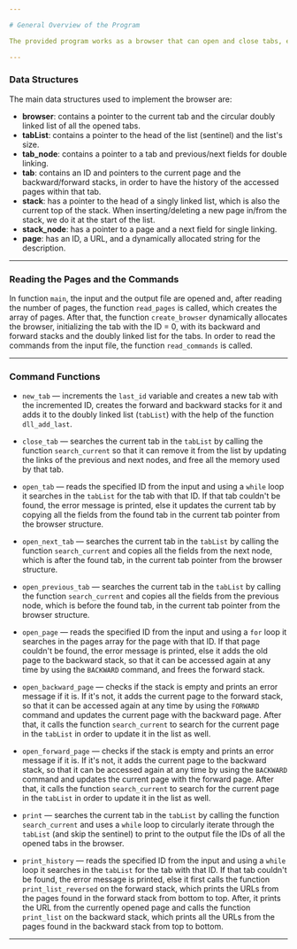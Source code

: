```yaml
---

# General Overview of the Program

The provided program works as a browser that can open and close tabs, each with its individual ID, and switch between them by going to the next or previous opened tab, or a specified one. The browser also supports opening one of the pages given as input in the input file named `"tema1.in"` with a specified ID, and accessing previously opened pages by going forward or backward. It also provides the possibility to print all the IDs of the currently opened tabs, circularly, starting from the current tab and going to the right, and to print the history of the accessed pages within the current tab, starting with the last forward page and going towards the first backward page, all the outputs being printed to the file `"tema1.out"`.

---
```


### Data Structures

The main data structures used to implement the browser are:

- **browser**: contains a pointer to the current tab and the circular doubly linked list of all the opened tabs.
- **tabList**: contains a pointer to the head of the list (sentinel) and the list's size.
- **tab_node**: contains a pointer to a tab and previous/next fields for double linking.
- **tab**: contains an ID and pointers to the current page and the backward/forward stacks, in order to have the history of the accessed pages within that tab.
- **stack**: has a pointer to the head of a singly linked list, which is also the current top of the stack. When inserting/deleting a new page in/from the stack, we do it at the start of the list.
- **stack_node**: has a pointer to a page and a next field for single linking.
- **page**: has an ID, a URL, and a dynamically allocated string for the description.

---

### Reading the Pages and the Commands

In function `main`, the input and the output file are opened and, after reading the number of pages, the function `read_pages` is called, which creates the array of pages. After that, the function `create_browser` dynamically allocates the browser, initializing the tab with the ID = 0, with its backward and forward stacks and the doubly linked list for the tabs. In order to read the commands from the input file, the function `read_commands` is called.

---

### Command Functions

- `new_tab` — increments the `last_id` variable and creates a new tab with the incremented ID, creates the forward and backward stacks for it and adds it to the doubly linked list (`tabList`) with the help of the function `dll_add_last`.

- `close_tab` — searches the current tab in the `tabList` by calling the function `search_current` so that it can remove it from the list by updating the links of the previous and next nodes, and free all the memory used by that tab.

- `open_tab` — reads the specified ID from the input and using a `while` loop it searches in the `tabList` for the tab with that ID. If that tab couldn't be found, the error message is printed, else it updates the current tab by copying all the fields from the found tab in the current tab pointer from the browser structure.

- `open_next_tab` — searches the current tab in the `tabList` by calling the function `search_current` and copies all the fields from the next node, which is after the found tab, in the current tab pointer from the browser structure.

- `open_previous_tab` — searches the current tab in the `tabList` by calling the function `search_current` and copies all the fields from the previous node, which is before the found tab, in the current tab pointer from the browser structure.

- `open_page` — reads the specified ID from the input and using a `for` loop it searches in the pages array for the page with that ID. If that page couldn't be found, the error message is printed, else it adds the old page to the backward stack, so that it can be accessed again at any time by using the `BACKWARD` command, and frees the forward stack.

- `open_backward_page` — checks if the stack is empty and prints an error message if it is. If it's not, it adds the current page to the forward stack, so that it can be accessed again at any time by using the `FORWARD` command and updates the current page with the backward page. After that, it calls the function `search_current` to search for the current page in the `tabList` in order to update it in the list as well.

- `open_forward_page` — checks if the stack is empty and prints an error message if it is. If it's not, it adds the current page to the backward stack, so that it can be accessed again at any time by using the `BACKWARD` command and updates the current page with the forward page. After that, it calls the function `search_current` to search for the current page in the `tabList` in order to update it in the list as well.

- `print` — searches the current tab in the `tabList` by calling the function `search_current` and uses a `while` loop to circularly iterate through the `tabList` (and skip the sentinel) to print to the output file the IDs of all the opened tabs in the browser.

- `print_history` — reads the specified ID from the input and using a `while` loop it searches in the `tabList` for the tab with that ID. If that tab couldn't be found, the error message is printed, else it first calls the function `print_list_reversed` on the forward stack, which prints the URLs from the pages found in the forward stack from bottom to top. After, it prints the URL from the currently opened page and calls the function `print_list` on the backward stack, which prints all the URLs from the pages found in the backward stack from top to bottom.

- ---
